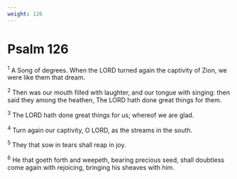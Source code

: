 ```yaml
---
weight: 126
---
```


# Psalm 126

<sup>1</sup> A Song of degrees. When the LORD turned again the captivity of Zion, we were like them that dream. 

<sup>2</sup> Then was our mouth filled with laughter, and our tongue with singing: then said they among the heathen, The LORD hath done great things for them. 

<sup>3</sup> The LORD hath done great things for us; whereof we are glad. 

<sup>4</sup> Turn again our captivity, O LORD, as the streams in the south. 

<sup>5</sup> They that sow in tears shall reap in joy. 

<sup>6</sup> He that goeth forth and weepeth, bearing precious seed, shall doubtless come again with rejoicing, bringing his sheaves with him. 


